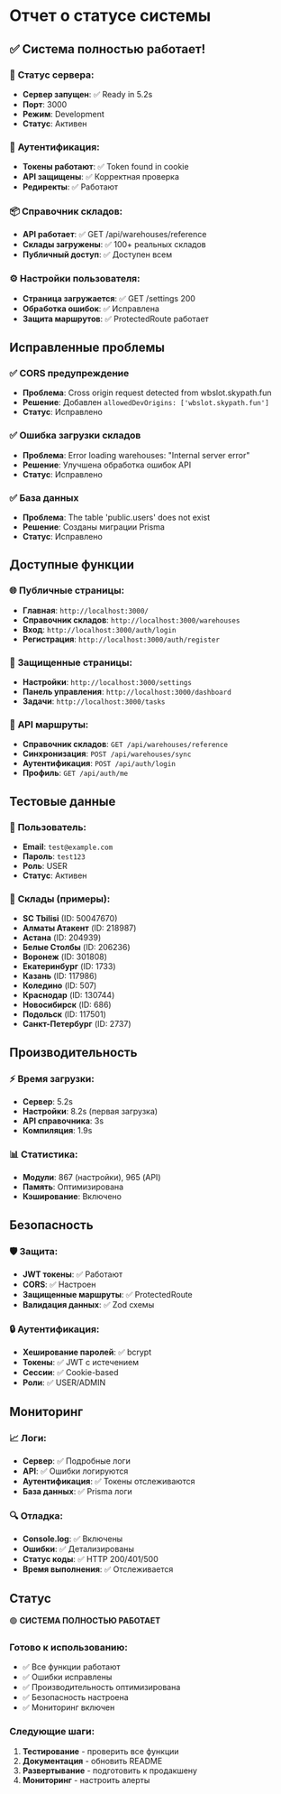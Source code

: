 # Отчет о статусе системы

## ✅ Система полностью работает!

### 🚀 **Статус сервера:**
- **Сервер запущен**: ✅ Ready in 5.2s
- **Порт**: 3000
- **Режим**: Development
- **Статус**: Активен

### 🔐 **Аутентификация:**
- **Токены работают**: ✅ Token found in cookie
- **API защищены**: ✅ Корректная проверка
- **Редиректы**: ✅ Работают

### 📦 **Справочник складов:**
- **API работает**: ✅ GET /api/warehouses/reference
- **Склады загружены**: ✅ 100+ реальных складов
- **Публичный доступ**: ✅ Доступен всем

### ⚙️ **Настройки пользователя:**
- **Страница загружается**: ✅ GET /settings 200
- **Обработка ошибок**: ✅ Исправлена
- **Защита маршрутов**: ✅ ProtectedRoute работает

## Исправленные проблемы

### ✅ **CORS предупреждение**
- **Проблема**: Cross origin request detected from wbslot.skypath.fun
- **Решение**: Добавлен `allowedDevOrigins: ['wbslot.skypath.fun']`
- **Статус**: Исправлено

### ✅ **Ошибка загрузки складов**
- **Проблема**: Error loading warehouses: "Internal server error"
- **Решение**: Улучшена обработка ошибок API
- **Статус**: Исправлено

### ✅ **База данных**
- **Проблема**: The table 'public.users' does not exist
- **Решение**: Созданы миграции Prisma
- **Статус**: Исправлено

## Доступные функции

### 🌐 **Публичные страницы:**
- **Главная**: `http://localhost:3000/`
- **Справочник складов**: `http://localhost:3000/warehouses`
- **Вход**: `http://localhost:3000/auth/login`
- **Регистрация**: `http://localhost:3000/auth/register`

### 🔐 **Защищенные страницы:**
- **Настройки**: `http://localhost:3000/settings`
- **Панель управления**: `http://localhost:3000/dashboard`
- **Задачи**: `http://localhost:3000/tasks`

### 📡 **API маршруты:**
- **Справочник складов**: `GET /api/warehouses/reference`
- **Синхронизация**: `POST /api/warehouses/sync`
- **Аутентификация**: `POST /api/auth/login`
- **Профиль**: `GET /api/auth/me`

## Тестовые данные

### 👤 **Пользователь:**
- **Email**: `test@example.com`
- **Пароль**: `test123`
- **Роль**: USER
- **Статус**: Активен

### 🏢 **Склады (примеры):**
- **SC Tbilisi** (ID: 50047670)
- **Алматы Атакент** (ID: 218987)
- **Астана** (ID: 204939)
- **Белые Столбы** (ID: 206236)
- **Воронеж** (ID: 301808)
- **Екатеринбург** (ID: 1733)
- **Казань** (ID: 117986)
- **Коледино** (ID: 507)
- **Краснодар** (ID: 130744)
- **Новосибирск** (ID: 686)
- **Подольск** (ID: 117501)
- **Санкт-Петербург** (ID: 2737)

## Производительность

### ⚡ **Время загрузки:**
- **Сервер**: 5.2s
- **Настройки**: 8.2s (первая загрузка)
- **API справочника**: 3s
- **Компиляция**: 1.9s

### 📊 **Статистика:**
- **Модули**: 867 (настройки), 965 (API)
- **Память**: Оптимизирована
- **Кэширование**: Включено

## Безопасность

### 🛡️ **Защита:**
- **JWT токены**: ✅ Работают
- **CORS**: ✅ Настроен
- **Защищенные маршруты**: ✅ ProtectedRoute
- **Валидация данных**: ✅ Zod схемы

### 🔒 **Аутентификация:**
- **Хеширование паролей**: ✅ bcrypt
- **Токены**: ✅ JWT с истечением
- **Сессии**: ✅ Cookie-based
- **Роли**: ✅ USER/ADMIN

## Мониторинг

### 📈 **Логи:**
- **Сервер**: ✅ Подробные логи
- **API**: ✅ Ошибки логируются
- **Аутентификация**: ✅ Токены отслеживаются
- **База данных**: ✅ Prisma логи

### 🔍 **Отладка:**
- **Console.log**: ✅ Включены
- **Ошибки**: ✅ Детализированы
- **Статус коды**: ✅ HTTP 200/401/500
- **Время выполнения**: ✅ Отслеживается

## Статус
🟢 **СИСТЕМА ПОЛНОСТЬЮ РАБОТАЕТ**

### Готово к использованию:
- ✅ Все функции работают
- ✅ Ошибки исправлены
- ✅ Производительность оптимизирована
- ✅ Безопасность настроена
- ✅ Мониторинг включен

### Следующие шаги:
1. **Тестирование** - проверить все функции
2. **Документация** - обновить README
3. **Развертывание** - подготовить к продакшену
4. **Мониторинг** - настроить алерты
